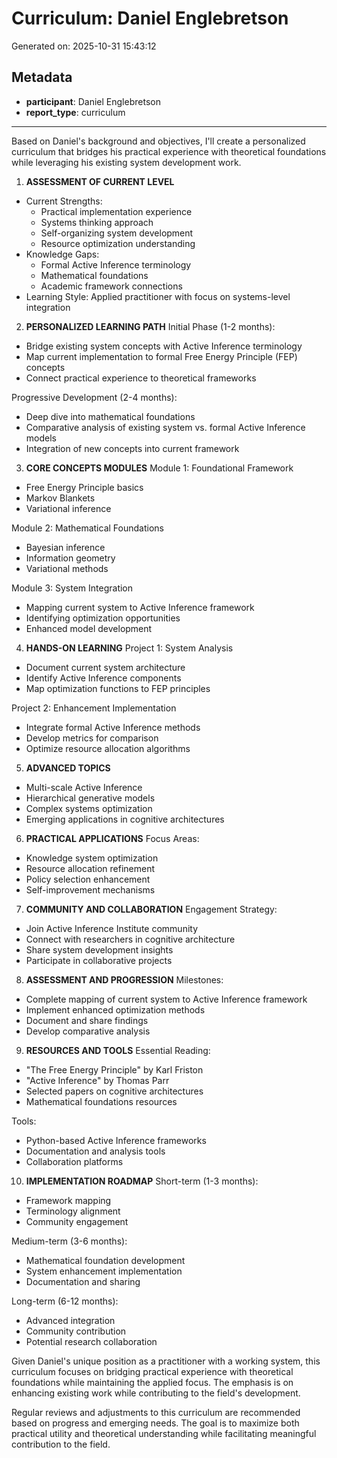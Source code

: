 # Curriculum: Daniel Englebretson

Generated on: 2025-10-31 15:43:12

## Metadata

- **participant**: Daniel Englebretson
- **report_type**: curriculum

---

Based on Daniel's background and objectives, I'll create a personalized curriculum that bridges his practical experience with theoretical foundations while leveraging his existing system development work.

1. **ASSESSMENT OF CURRENT LEVEL**
- Current Strengths:
  * Practical implementation experience
  * Systems thinking approach
  * Self-organizing system development
  * Resource optimization understanding
- Knowledge Gaps:
  * Formal Active Inference terminology
  * Mathematical foundations
  * Academic framework connections
- Learning Style: Applied practitioner with focus on systems-level integration

2. **PERSONALIZED LEARNING PATH**
Initial Phase (1-2 months):
- Bridge existing system concepts with Active Inference terminology
- Map current implementation to formal Free Energy Principle (FEP) concepts
- Connect practical experience to theoretical frameworks

Progressive Development (2-4 months):
- Deep dive into mathematical foundations
- Comparative analysis of existing system vs. formal Active Inference models
- Integration of new concepts into current framework

3. **CORE CONCEPTS MODULES**
Module 1: Foundational Framework
- Free Energy Principle basics
- Markov Blankets
- Variational inference

Module 2: Mathematical Foundations
- Bayesian inference
- Information geometry
- Variational methods

Module 3: System Integration
- Mapping current system to Active Inference framework
- Identifying optimization opportunities
- Enhanced model development

4. **HANDS-ON LEARNING**
Project 1: System Analysis
- Document current system architecture
- Identify Active Inference components
- Map optimization functions to FEP principles

Project 2: Enhancement Implementation
- Integrate formal Active Inference methods
- Develop metrics for comparison
- Optimize resource allocation algorithms

5. **ADVANCED TOPICS**
- Multi-scale Active Inference
- Hierarchical generative models
- Complex systems optimization
- Emerging applications in cognitive architectures

6. **PRACTICAL APPLICATIONS**
Focus Areas:
- Knowledge system optimization
- Resource allocation refinement
- Policy selection enhancement
- Self-improvement mechanisms

7. **COMMUNITY AND COLLABORATION**
Engagement Strategy:
- Join Active Inference Institute community
- Connect with researchers in cognitive architecture
- Share system development insights
- Participate in collaborative projects

8. **ASSESSMENT AND PROGRESSION**
Milestones:
- Complete mapping of current system to Active Inference framework
- Implement enhanced optimization methods
- Document and share findings
- Develop comparative analysis

9. **RESOURCES AND TOOLS**
Essential Reading:
- "The Free Energy Principle" by Karl Friston
- "Active Inference" by Thomas Parr
- Selected papers on cognitive architectures
- Mathematical foundations resources

Tools:
- Python-based Active Inference frameworks
- Documentation and analysis tools
- Collaboration platforms

10. **IMPLEMENTATION ROADMAP**
Short-term (1-3 months):
- Framework mapping
- Terminology alignment
- Community engagement

Medium-term (3-6 months):
- Mathematical foundation development
- System enhancement implementation
- Documentation and sharing

Long-term (6-12 months):
- Advanced integration
- Community contribution
- Potential research collaboration

Given Daniel's unique position as a practitioner with a working system, this curriculum focuses on bridging practical experience with theoretical foundations while maintaining the applied focus. The emphasis is on enhancing existing work while contributing to the field's development.

Regular reviews and adjustments to this curriculum are recommended based on progress and emerging needs. The goal is to maximize both practical utility and theoretical understanding while facilitating meaningful contribution to the field.